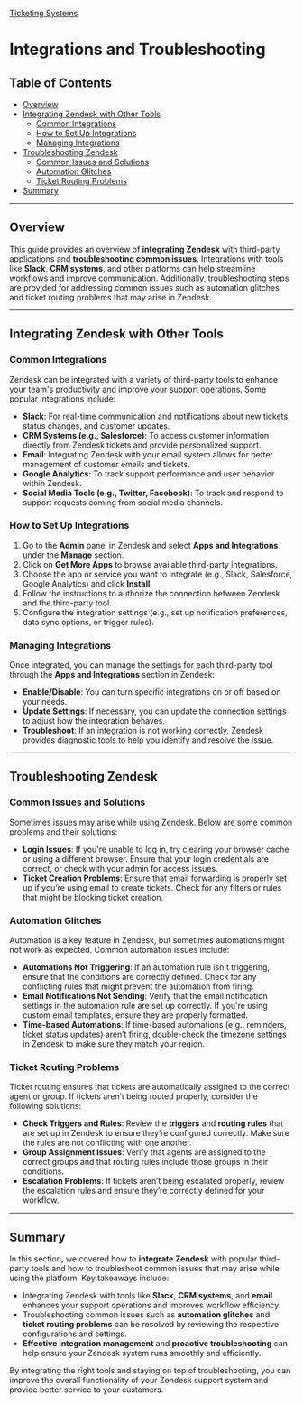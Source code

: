 [Ticketing Systems](../README.md)
# Integrations and Troubleshooting

## Table of Contents
- [Overview](#overview)
- [Integrating Zendesk with Other Tools](#integrating-zendesk-with-other-tools)
  - [Common Integrations](#common-integrations)
  - [How to Set Up Integrations](#how-to-set-up-integrations)
  - [Managing Integrations](#managing-integrations)
- [Troubleshooting Zendesk](#troubleshooting-zendesk)
  - [Common Issues and Solutions](#common-issues-and-solutions)
  - [Automation Glitches](#automation-glitches)
  - [Ticket Routing Problems](#ticket-routing-problems)
- [Summary](#summary)

---

## Overview

This guide provides an overview of **integrating Zendesk** with third-party applications and **troubleshooting common issues**. Integrations with tools like **Slack**, **CRM systems**, and other platforms can help streamline workflows and improve communication. Additionally, troubleshooting steps are provided for addressing common issues such as automation glitches and ticket routing problems that may arise in Zendesk.

---

## Integrating Zendesk with Other Tools

### Common Integrations

Zendesk can be integrated with a variety of third-party tools to enhance your team's productivity and improve your support operations. Some popular integrations include:

- **Slack**: For real-time communication and notifications about new tickets, status changes, and customer updates.
- **CRM Systems (e.g., Salesforce)**: To access customer information directly from Zendesk tickets and provide personalized support.
- **Email**: Integrating Zendesk with your email system allows for better management of customer emails and tickets.
- **Google Analytics**: To track support performance and user behavior within Zendesk.
- **Social Media Tools (e.g., Twitter, Facebook)**: To track and respond to support requests coming from social media channels.

### How to Set Up Integrations

1. Go to the **Admin** panel in Zendesk and select **Apps and Integrations** under the **Manage** section.
2. Click on **Get More Apps** to browse available third-party integrations.
3. Choose the app or service you want to integrate (e.g., Slack, Salesforce, Google Analytics) and click **Install**.
4. Follow the instructions to authorize the connection between Zendesk and the third-party tool.
5. Configure the integration settings (e.g., set up notification preferences, data sync options, or trigger rules).

### Managing Integrations

Once integrated, you can manage the settings for each third-party tool through the **Apps and Integrations** section in Zendesk:
- **Enable/Disable**: You can turn specific integrations on or off based on your needs.
- **Update Settings**: If necessary, you can update the connection settings to adjust how the integration behaves.
- **Troubleshoot**: If an integration is not working correctly, Zendesk provides diagnostic tools to help you identify and resolve the issue.

---

## Troubleshooting Zendesk

### Common Issues and Solutions

Sometimes issues may arise while using Zendesk. Below are some common problems and their solutions:

- **Login Issues**: If you're unable to log in, try clearing your browser cache or using a different browser. Ensure that your login credentials are correct, or check with your admin for access issues.
- **Ticket Creation Problems**: Ensure that email forwarding is properly set up if you’re using email to create tickets. Check for any filters or rules that might be blocking ticket creation.

### Automation Glitches

Automation is a key feature in Zendesk, but sometimes automations might not work as expected. Common automation issues include:

- **Automations Not Triggering**: If an automation rule isn't triggering, ensure that the conditions are correctly defined. Check for any conflicting rules that might prevent the automation from firing.
- **Email Notifications Not Sending**: Verify that the email notification settings in the automation rule are set up correctly. If you're using custom email templates, ensure they are properly formatted.
- **Time-based Automations**: If time-based automations (e.g., reminders, ticket status updates) aren’t firing, double-check the timezone settings in Zendesk to make sure they match your region.

### Ticket Routing Problems

Ticket routing ensures that tickets are automatically assigned to the correct agent or group. If tickets aren’t being routed properly, consider the following solutions:

- **Check Triggers and Rules**: Review the **triggers** and **routing rules** that are set up in Zendesk to ensure they’re configured correctly. Make sure the rules are not conflicting with one another.
- **Group Assignment Issues**: Verify that agents are assigned to the correct groups and that routing rules include those groups in their conditions.
- **Escalation Problems**: If tickets aren’t being escalated properly, review the escalation rules and ensure they’re correctly defined for your workflow.

---

## Summary

In this section, we covered how to **integrate Zendesk** with popular third-party tools and how to troubleshoot common issues that may arise while using the platform. Key takeaways include:
- Integrating Zendesk with tools like **Slack**, **CRM systems**, and **email** enhances your support operations and improves workflow efficiency.
- Troubleshooting common issues such as **automation glitches** and **ticket routing problems** can be resolved by reviewing the respective configurations and settings.
- **Effective integration management** and **proactive troubleshooting** can help ensure your Zendesk system runs smoothly and efficiently.

By integrating the right tools and staying on top of troubleshooting, you can improve the overall functionality of your Zendesk support system and provide better service to your customers.
